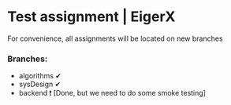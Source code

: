 # Test assignment | EigerX

For convenience, all assignments will be located on new branches

### Branches:

- algorithms ✔
- sysDesign ✔
- backend ❗ [Done, but we need to do some smoke testing]
